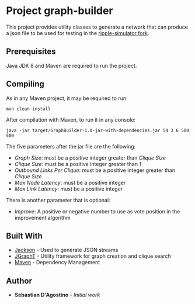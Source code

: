 # Project graph-builder

This project provides utility classes to generate a network that can produce a json file to be used for testing in the [ripple-simulator fork](https://github.com/sebastiandagostino/ripple-simulator). 

## Prerequisites

Java JDK 8 and Maven are required to run the project.

## Compiling

As in any Maven project, it may be required to run

```
mvn clean install
```

After compilation with Maven, to run it in any console:

```
java -jar target/GraphBuilder-1.0-jar-with-dependencies.jar 54 3 6 500 500
```

The five parameters after the jar file are the following:

* _Graph Size_: must be a positive integer greater than _Clique Size_ 
* _Clique Size_: must be a positive integer greater than 1
* _Outbound Links Per Clique_: must be a positive integer greater than _Clique Size_
* _Max Node Latency_: must be a positive integer
* _Max Link Latency_: must be a positive integer

There is another parameter that is optional:

* _Improve_: A positive or negative number to use as vote position in the improvement algorithm

## Built With

* [Jackson](https://github.com/FasterXML/jackson) - Used to generate JSON streams
* [JGraphT](http://jgrapht.org/) - Utility framework for graph creation and clique search
* [Maven](https://maven.apache.org/) - Dependency Management

## Author

* **Sebastian D'Agostino** - *Initial work*

